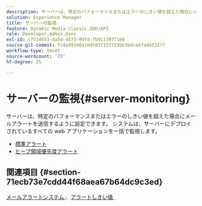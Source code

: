 ```yaml
---
description: サーバーは、特定のパフォーマンスまたはエラーのしきい値を超えた場合にメールアラートを送信するように設定できます。 システムは、サーバーにデプロイされているすべての web アプリケーションを一括で監視します。
solution: Experience Manager
title: サーバーの監視
feature: Dynamic Media Classic,SDK/API
role: Developer,Admin,User
exl-id: c751d653-da5d-4573-99fd-fb9113977160
source-git-commit: fcda99340a18d5037157723bb3bdca5fa9df3277
workflow-type: tm+mt
source-wordcount: '73'
ht-degree: 2%

---
```


# サーバーの監視{#server-monitoring}

サーバーは、特定のパフォーマンスまたはエラーのしきい値を超えた場合にメールアラートを送信するように設定できます。 システムは、サーバーにデプロイされているすべての web アプリケーションを一括で監視します。

* [標準アラート](r-standard-alerts.md)
* [ヒープ領域優先度アラート](c-heap-space-priority-alert.md)

## 関連項目 {#section-71ecb73e7cdd44f68aea67b64dc9c3ed}

[&#x200B; メールアラートシステム &#x200B;](../../../../is-api/image-serving-api-ref/c-configuration-and-administration/c-server-settings/r-monitoring-and-alerting-system.md#reference-4b604b5f8b014ecca89cf55d8ebb2d39)、[&#x200B; アラートしきい値 &#x200B;](../../../../is-api/image-serving-api-ref/c-configuration-and-administration/c-server-settings/r-alert-thresholds.md#reference-a77d3f92f456419a878bf18782d38922)
